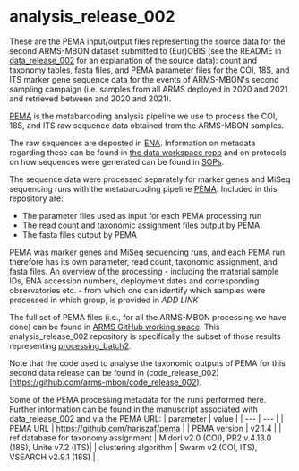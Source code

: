 # analysis_release_002

These are the PEMA input/output files representing the source data for the second ARMS-MBON dataset submitted to (Eur)OBIS (see the README in [data_release_002](https://github.com/arms-mbon/data_release_002) for an explanation of the source data): count and taxonomy tables, fasta files, and PEMA parameter files for the COI, 18S, and ITS marker gene sequence data for the events of ARMS-MBON's second sampling campaign (i.e. samples from all ARMS deployed in 2020 and 2021 and retrieved between and 2020 and 2021).  

[PEMA](https://github.com/hariszaf/pema) is the metabarcoding analysis pipeline we use to process the COI, 18S, and ITS raw sequence data obtained from the ARMS-MBON samples. 

The raw sequences are deposted in [ENA](https://www.ebi.ac.uk/ena/browser/home). Information on metadata regarding these can be found in [the data workspace repo](https://github.com/arms-mbon/data_workspace/tree/main/qualitycontrolled_data) and on protocols on how sequences were generated can be found in [SOPs](https://github.com/arms-mbon/documentation/tree/main/standard_operating_procedures). 

The sequence data were processed separately for marker genes and MiSeq sequencing runs with the metabarcoding pipeline [PEMA](https://github.com/hariszaf/pema). Included in this repository are:
* The parameter files used as input for each PEMA processing run
* The read count and taxonomic assignment files output by PEMA
* The fasta files output by PEMA

PEMA was marker genes and MiSeq sequencing runs, and each PEMA run therefore has its own parameter, read count, taxonomic assignment, and fasta files. An overview of the processing - including the material sample IDs, ENA accession numbers, deployment dates and corresponding observatories etc. - from which one can identify which samples were processed in which group, is provided in *ADD LINK*

The full set of PEMA files (i.e., for all the ARMS-MBON processing we have done) can be found in [ARMS GitHub working space](https://github.com/arms-mbon/data_workspace/tree/main/analysis_data/from_pema). This analysis_release_002 repository is specifically the subset of those results representing [processing_batch2](https://github.com/arms-mbon/data_workspace/tree/main/analysis_data/from_pema/processing_batch2).

Note that the code used to analyse the taxonomic outputs of PEMA for this second data release can be found in (code_release_002)[https://github.com/arms-mbon/code_release_002).

Some of the PEMA processing metadata for the runs performed here. Further information can be found in the manuscript associated with data_release_002 and via the PEMA URL:
| parameter | value |
| --- | --- | 
| PEMA URL | https://github.com/hariszaf/pema | 
| PEMA version | v2.1.4 | 
| ref database for taxonomy assignment | Midori v2.0 (COI),  PR2 v.4.13.0 (18S), Unite v7.2 (ITS)| 
| clustering algorithm | Swarm v2 (COI, ITS), VSEARCH v2.9.1 (18S) | 





